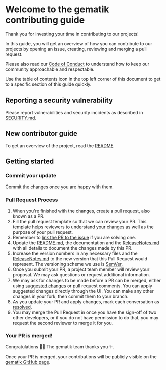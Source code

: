 # Welcome to the gematik contributing guide <!-- omit in toc -->
 
Thank you for investing your time in contributing to our projects!
 
In this guide, you will get an overview of how you can contribute to our projects
by opening an issue, creating, reviewing and merging a pull request.
 
Please also read our [Code of Conduct](./CODE_OF_CONDUCT.md) to understand how to keep our
community approachable and respectable.
 
Use the table of contents icon in the top left corner of this document to get to
a specific section of this guide quickly.
 
## Reporting a security vulnerability
 
Please report vulnerabilities and security incidents as described in
[SECURITY.md](./SECURITY.md).
 
## New contributor guide
 
To get an overview of the project, read the [README](./README.md).
 
## Getting started
 
### Commit your update
 
Commit the changes once you are happy with them.
 
### Pull Request Process
 
1. When you're finished with the changes, create a pull request,
   also known as a PR.
2. Fill the pull request template so that we can review your PR. This template
   helps reviewers to understand your changes as well as the purpose of your 
   pull request.
3. Remember to [link the PR to the issue](https://docs.github.com/en/issues/tracking-your-work-with-issues/linking-a-pull-request-to-an-issue) if you are solving one.
4. Update the [README.md](./README.md), the documentation and the [ReleaseNotes.md](./ReleaseNotes.md) 
   with all details to document the changes made by this PR.
5. Increase the version numbers in any necessary files and the
   [ReleaseNotes.md](./ReleaseNotes.md) to the new version that this Pull Request would
   represent. The versioning scheme we use is [SemVer](http://semver.org/).
6. Once you submit your PR, a project team member will review your proposal.
   We may ask questions or request additional information.
7. We may ask for changes to be made before a PR can be merged, either using
   [suggested changes](https://docs.github.com/en/github/collaborating-with-issues-and-pull-requests/incorporating-feedback-in-your-pull-request) or pull request comments. You can apply suggested
   changes directly through the UI. You can make any other changes in your fork,
   then commit them to your branch.
8. As you update your PR and apply changes, mark each conversation as
   [resolved](https://docs.github.com/en/github/collaborating-with-issues-and-pull-requests/commenting-on-a-pull-request#resolving-conversations).
9. You may merge the Pull Request in once you have the sign-off of two other
   developers, or if you do not have permission to do that, you may request the
   second reviewer to merge it for you.
 
### Your PR is merged!
 
Congratulations :tada::tada: The gematik team thanks you :sparkles:.
 
Once your PR is merged, your contributions will be publicly visible on the
[gematik GitHub page](https://github.com/gematik/).
